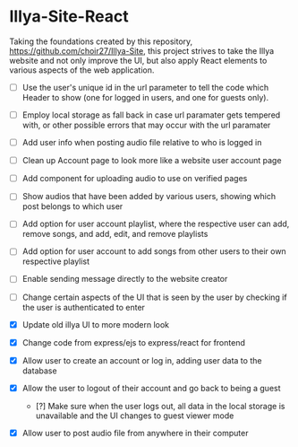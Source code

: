 # Illya-Site-React

Taking the foundations created by this repository, https://github.com/choir27/Illya-Site, this project strives to take the Illya website and not only improve the UI, but also apply React elements to various aspects of the web application.

- [ ] Use the user's unique id in the url parameter to tell the code which Header to show (one for logged in users, and one for guests only).
- [ ] Employ local storage as fall back in case url paramater gets tempered with, or other possible errors that may occur with the url paramater
- [ ] Add user info when posting audio file relative to who is logged in
- [ ] Clean up Account page to look more like a website user account page
- [ ] Add component for uploading audio to use on verified pages
- [ ] Show audios that have been added by various users, showing which post belongs to which user
- [ ] Add option for user account playlist, where the respective user can add, remove songs, and add, edit, and remove playlists
- [ ] Add option for user account to add songs from other users to their own respective playlist
- [ ] Enable sending message directly to the website creator
- [ ] Change certain aspects of the UI that is seen by the user by checking if the user is authenticated to enter
- [X] Update old illya UI to more modern look
- [X] Change code from express/ejs to express/react for frontend
- [X] Allow user to create an account or log in, adding user data to the database
- [X] Allow the user to logout of their account and go back to being a guest
  - [?] Make sure when the user logs out, all data in the local storage is unavailable and the UI changes to guest viewer mode
- [X] Allow user to post audio file from anywhere in their computer





